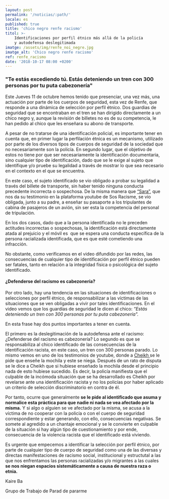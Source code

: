 ```yaml
---
layout: post
permalink: '/noticias/:path/'
locale: es
published: true
title: 'chico negro renfe racismo'
titol: >-
    Identificaciones por perfil étnico más allá de la policía
    y autodefensa deslegitimada
imatge: /assets/img/renfe_noi_negre.jpg
imatge_alt: 'Chico negro renfe racismo'
ref: renfe_racismo
date: '2018-10-17 08:00 +0200'
---
```

### "Te estás excediendo tú. Estás deteniendo un tren con 300 personas por tu puta cabezonería"

Este Jueves 11 de octubre hemos tenido que presenciar, una vez más, una actuación por parte de los cuerpos de seguridad, esta vez de Renfe, que responde a una dinámica de selección por perfil étnico. Dos guardias de seguridad que se encontraban en el tren se han dirigido directamente a un chico negro y, aunque la revisión de billetes no es de su competencia, le han pedido al chico que les enseñara su abono de transporte.

A pesar de no tratarse de una identificación policial, es importante tener en cuenta que, en primer lugar la perfilación étnica es un mecanismo, utilizado por parte de los diversos tipos de cuerpos de seguridad de la sociedad que no necesariamente son la policía. En segundo lugar, que el objetivo de estos no tiene por que ser necesariamente la identificación documentaria, sino cualquier tipo de identificación, dado que se le exige al sujeto que identifique y/o pruebe su legalidad a través de mostrar lo que sea necesario en el contexto en el que se encuentra.

En este caso, el sujeto identificado se vio obligado a probar su legalidad a través del billete de transporte, sin haber tenido ninguna conducta precedente incorrecta o sospechosa. De la misma manera que [“Sara”](https://www.pareudepararme.org/testimonios/si-nos-callamos-nadie-nos-va-a-tener-en-cuenta/), que nos da su testimonio en la plataforma youtube de Sos Racisme, se vio obligada, junto a su padre, a enseñar su pasaporte a los tripulantes de cabina de pasajeros de un avión, sin ser esta la competencia del personal de tripulación.

En los dos casos, dado que a la persona identificada no le preceden actitudes incorrectas o sospechosas, la identificación está directamente atada al prejuicio y el móvil es  que se espera una conducta específica de la persona racializada identificada, que es que esté cometiendo una infracción.

No obstante, como verificamos en el video difundido por las redes, las consecuencias de cualquier tipo de identificación por perfil étnico pueden ser fatales, tanto en relación a la integridad física o psicológica del sujeto identificado.

#### ¿Defenderse del racismo es cabezonería?

Por otro lado, hay una tendencia en las situaciones de identificaciones o selecciones por perfil étnico, de responsabilizar a las víctimas de las situaciones que se ven obligadas a vivir por tales identificaciones. En el video vemos que los guardias de seguridad le dicen al chico: _“Estás deteniendo un tren con 300 personas por tu puta cabezonería"._

En esta frase hay dos puntos importantes a tener en cuenta.

El primero es la deslegitimación de la autodefensa ante el racismo: ¿Defenderse del racismo es cabezonería? Lo segundo es que se responsabiliza al chico identificado de las consecuencias de la identificación racista, en este caso, un tren con 300 personas parado. Lo mismo vemos en uno de los testimonios de youtube, donde a [Cheikh ](https://www.pareudepararme.org/testimonios/ensename-la-mochila/)se le pide que enseñe la mochila y este se niega. Después de un rato de disputa se le dice a Cheikh que si hubiese enseñado la mochila desde el principio nada de esto hubiese sucedido. Es decir, la policía manifiesta que el culpable de la incómoda situación que se ha desarrollado es Cheikh por revelarse ante una identificación racista y no los policías por haber aplicado un criterio de selección discriminatorio en contra de él.

Por tanto, ocurre que generalmente **se le pide al identificado que asuma y normalice esta práctica para que nadie ni nada se vea afectado por la misma.** Y si algo o alguien se ve afectado por la misma, se acusa a la víctima de no cooperar con la policía o con el cuerpo de seguridad correspondiente y estar generando, con ello, consecuencias negativas. Se somete al agredido a un chantaje emocional y se le convierte en culpable de la situación si hay algún tipo de cuestionamiento y por ende, consecuencia de la violencia racista que el identificado está viviendo.

Es urgente que empecemos a identificar la selección por perfil étnico, por parte de cualquier tipo de cuerpo de seguridad como una de las diversas y directas manifestaciones de racismo social, institucional y estructutal a las que nos enfrentamos las personas racializadas y/o migrantes a las cuales **se nos niegan espacios sistemáticamente a causa de nuestra raza o etnia.**

Kaire Ba

Grupo de Trabajo de Parad de pararme